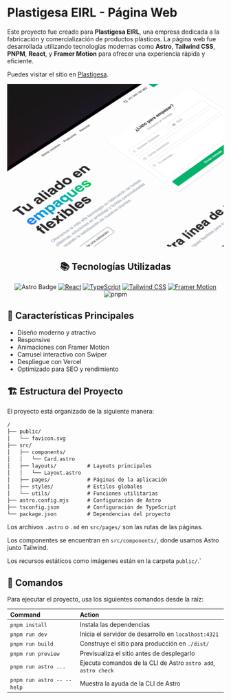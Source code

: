 # Plastigesa EIRL - Página Web

Este proyecto fue creado para **Plastigesa EIRL**, una empresa dedicada a la fabricación y comercialización de productos plásticos. La página web fue desarrollada utilizando tecnologías modernas como **Astro**, **Tailwind CSS**, **PNPM**, **React**, y **Framer Motion** para ofrecer una experiencia rápida y eficiente.

Puedes visitar el sitio en [Plastigesa](https://plastigesa.netlify.app/).

<div align="center">
<a href="https://plastigesa.com/">
<img src="./public/screenshot-web.png">
</a>
<p></p>
</div>

<div align="center">

## 📚 Tecnologías Utilizadas

![Astro Badge](https://img.shields.io/badge/Astro-FF3E00?logo=astro&logoColor=fff&style=flat)
[![React](https://img.shields.io/badge/React-61DAFB.svg?logo=react&logoColor=black)](https://react.dev)
[![TypeScript](https://img.shields.io/badge/TypeScript-3178C6.svg?logo=typescript&logoColor=white)](https://www.typescriptlang.org)
[![Tailwind CSS](https://img.shields.io/badge/Tailwind_CSS-06B6D4.svg?logo=tailwindcss&logoColor=white)](https://tailwindcss.com)
[![Framer Motion](https://img.shields.io/badge/Framer_Motion-0055FF.svg?logo=framer&logoColor=white)](https://www.framer.com/motion/)
![pnpm](https://img.shields.io/badge/pnpm-f9ad00?logo=pnpm&logoColor=f9ad00&color=gray)

</div>

## 🚀 Características Principales

- Diseño moderno y atractivo
- Responsive
- Animaciones con Framer Motion
- Carrusel interactivo con Swiper
- Despliegue con Vercel
- Optimizado para SEO y rendimiento

## 🏗 Estructura del Proyecto

El proyecto está organizado de la siguiente manera:

```text
/
├── public/
│   └── favicon.svg
├── src/
│   ├── components/
│   │   └── Card.astro
│   ├── layouts/          # Layouts principales
│   │   └── Layout.astro
│   ├── pages/            # Páginas de la aplicación
│   ├── styles/           # Estilos globales
│   └── utils/            # Funciones utilitarias
├── astro.config.mjs      # Configuración de Astro
├── tsconfig.json         # Configuración de TypeScript
└── package.json          # Dependencias del proyecto
```

Los archivos `.astro` o `.md` en `src/pages/` son las rutas de las páginas.

Los componentes se encuentran en `src/components/`, donde usamos Astro junto Tailwind.

Los recursos estáticos como imágenes están en la carpeta `public/`.`

## 🧞 Comandos

Para ejecutar el proyecto, usa los siguientes comandos desde la raíz:

| Command                    | Action                                                         |
| :------------------------  | :------------------------------------------------------------- |
| `pnpm install`             | Instala las dependencias                                       |
| `pnpm run dev`             | Inicia el servidor de desarrollo en `localhost:4321`           |
| `pnpm run build`           | Construye el sitio para producción en `./dist/`                |
| `pnpm run preview`         | Previsualiza el sitio antes de desplegarlo                     |
| `pnpm run astro ...`       | Ejecuta comandos de la CLI de Astro `astro add`, `astro check` |
| `pnpm run astro -- --help` | Muestra la ayuda de la CLI de Astro                            |
